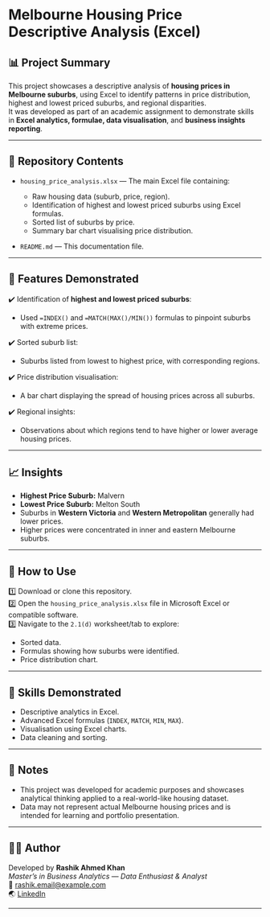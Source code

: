 # Melbourne Housing Price Descriptive Analysis (Excel)

## 📊 Project Summary
This project showcases a descriptive analysis of **housing prices in Melbourne suburbs**, using Excel to identify patterns in price distribution, highest and lowest priced suburbs, and regional disparities.  
It was developed as part of an academic assignment to demonstrate skills in **Excel analytics, formulae, data visualisation**, and **business insights reporting**.

---

## 📁 Repository Contents

- `housing_price_analysis.xlsx` — The main Excel file containing:
  - Raw housing data (suburb, price, region).
  - Identification of highest and lowest priced suburbs using Excel formulas.
  - Sorted list of suburbs by price.
  - Summary bar chart visualising price distribution.

- `README.md` — This documentation file.

---

## 🧰 Features Demonstrated

✔️ Identification of **highest and lowest priced suburbs**:
- Used `=INDEX()` and `=MATCH(MAX()/MIN())` formulas to pinpoint suburbs with extreme prices.

✔️ Sorted suburb list:
- Suburbs listed from lowest to highest price, with corresponding regions.

✔️ Price distribution visualisation:
- A bar chart displaying the spread of housing prices across all suburbs.

✔️ Regional insights:
- Observations about which regions tend to have higher or lower average housing prices.

---

## 📈 Insights

- **Highest Price Suburb:** Malvern  
- **Lowest Price Suburb:** Melton South  
- Suburbs in **Western Victoria** and **Western Metropolitan** generally had lower prices.
- Higher prices were concentrated in inner and eastern Melbourne suburbs.

---

## 🚀 How to Use

1️⃣ Download or clone this repository.  
2️⃣ Open the `housing_price_analysis.xlsx` file in Microsoft Excel or compatible software.  
3️⃣ Navigate to the `2.1(d)` worksheet/tab to explore:
   - Sorted data.
   - Formulas showing how suburbs were identified.
   - Price distribution chart.

---

## 🧠 Skills Demonstrated

- Descriptive analytics in Excel.
- Advanced Excel formulas (`INDEX`, `MATCH`, `MIN`, `MAX`).
- Visualisation using Excel charts.
- Data cleaning and sorting.

---

## 📜 Notes

- This project was developed for academic purposes and showcases analytical thinking applied to a real-world-like housing dataset.
- Data may not represent actual Melbourne housing prices and is intended for learning and portfolio presentation.

---

## 👨‍💻 Author

Developed by **Rashik Ahmed Khan**  
*Master’s in Business Analytics — Data Enthusiast & Analyst*  
📧 rashik.email@example.com  
🌏 [LinkedIn](#)

---
